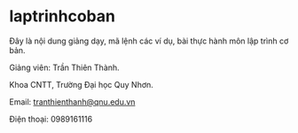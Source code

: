 # laptrinhcoban
Đây là nội dung giảng dạy, mã lệnh các ví dụ, bài thực hành môn lập trình cơ bản.

Giảng viên: Trần Thiên Thành.

Khoa CNTT, Trường Đại học Quy Nhơn.

Email: tranthienthanh@qnu.edu.vn

Điện thoại: 0989161116
